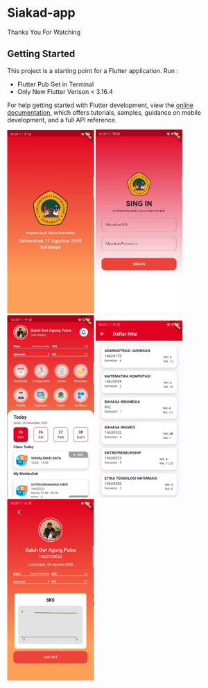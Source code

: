 # Siakad-app

Thanks You For Watching

## Getting Started

This project is a starting point for a Flutter application.
Run : 
- Flutter Pub Get in Terminal
- Only New Flutter Verison < 3.16.4

For help getting started with Flutter development, view the
[online documentation](https://docs.flutter.dev/), which offers tutorials,
samples, guidance on mobile development, and a full API reference.

 <img src="https://github.com/Galuhdap/siakad-app/blob/main/assets/gambar/Splash%20Screen.jpg" width="200">
 <img src="https://github.com/Galuhdap/siakad-app/blob/main/assets/gambar/singin.jpg" width="200">
   <img src="https://github.com/Galuhdap/siakad-app/blob/main/assets/gambar/home.jpg" width="200">
 <img src="https://github.com/Galuhdap/siakad-app/blob/main/assets/gambar/nilai.png" width="200">
  <img src="https://github.com/Galuhdap/siakad-app/blob/main/assets/gambar/profile.png" width="200">
